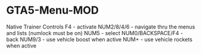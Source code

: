 # GTA5-Menu-MOD

Native Trainer Controls 
		F4 - activate
		NUM2/8/4/6 - navigate thru the menus and lists (numlock must be on)
		NUM5 - select
		NUM0/BACKSPACE/F4 - back
		NUM9/3 - use vehicle boost when active
		NUM+ - use vehicle rockets when active
